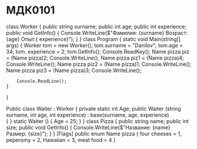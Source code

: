 # МДК0101
class Worker
{
    public string surname; 
    public int age; 
    public int experience; 
    public void GetInfo()
    {
        Console.WriteLine($"Фамилия: {surname}  Возраст: {age}  Опыт:{ experience}");
    }
}
class Program
{
    static void Main(string[] args)
    {
        Worker tom = new Worker(); 
        tom.surname = "Danilov";
        tom.age = 34;
        tom. experience = 2;
        tom.GetInfo(); 
        Console.ReadKey();
        Name pizza piz = (Name pizza)2;
        Console.WriteLine();
        Name pizza piz1 = (Name pizza)4;
        Console.WriteLine();
        Name pizza piz2 = (Name pizza)1;
        Console.WriteLine();
        Name pizza piz3 = (Name pizza)3;
        Console.WriteLine();
         
        Console.ReadLine();
    }
}

Public class Waiter : Worker
{ 
private static int Age;
    public Waiter (string surname, int age, int experience) : base(surname, age, experience)   
    {
    }
static Waiter ()
   {
      Age = 25;
   }
}
class Pizza
{
    public string name; 
    public int size; 
    public void GetInfo()
    {
        Console.WriteLine($"Название: {name} Размер: {size}");
    }
}
[Flags]
public enum Name pizza
   {
      four cheeses = 1,
      peperomy = 2,
      Hawaiian = 3,
      meat food = 4
   }

